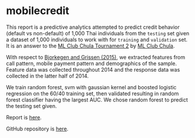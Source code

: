 # mobilecredit

This report is a predictive analytics attempted to predict credit behavior (default vs non-default) of 1,000 Thai individuals from the ```testing``` set given a dataset of 1,000 individuals to work with for ```training``` and ```validation``` set. It is an answer to the [ML Club Chula Tournament 2](https://drive.google.com/file/d/0B1vlbhoEpEY8Z2wxMW9jUUFDVkE/view) by [ML Club Chula](https://www.facebook.com/MLClubChula/). 

With respect to [Bjorkegen and Grissen (2015)](http://papers.ssrn.com/sol3/papers.cfm?abstract_id=2611775), we extracted features from call pattern, mobile payment pattern and demographics of the sample. Feature data was collected throughout 2014 and the response data was collected in the latter half of 2014.

We train random forest, svm with gaussian kernel and boosted logistic regression on the 60/40 training set, then validated resulting in random forest classifier having the largest AUC. We chose random forest to predict the testing set given.

Report is [here](http://cstorm125.github.io/mobilecredit).

GitHub repository is [here](https://github.com/cstorm125/mobilecredit).
